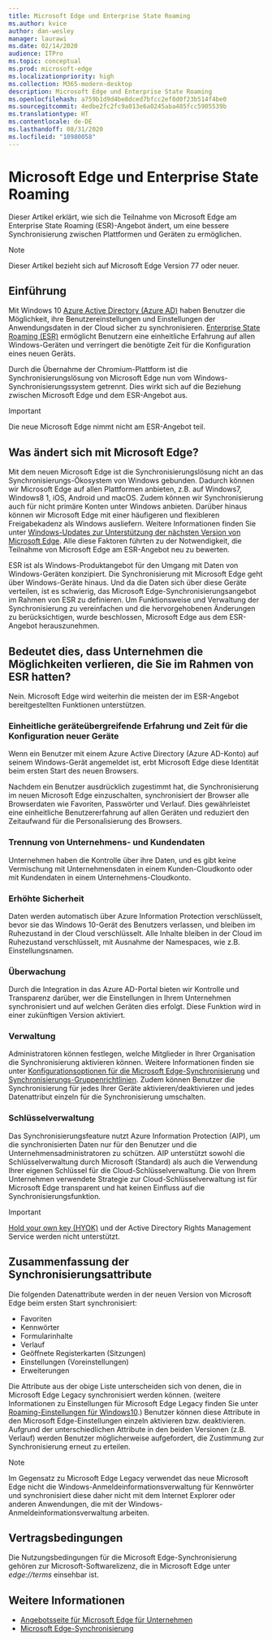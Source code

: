 ```yaml
---
title: Microsoft Edge und Enterprise State Roaming
ms.author: kvice
author: dan-wesley
manager: laurawi
ms.date: 02/14/2020
audience: ITPro
ms.topic: conceptual
ms.prod: microsoft-edge
ms.localizationpriority: high
ms.collection: M365-modern-desktop
description: Microsoft Edge und Enterprise State Roaming
ms.openlocfilehash: a759b1d9d4be8dced7bfcc2ef8d0f23b514f4be0
ms.sourcegitcommit: 4edbe2fc2fc9a013e6a0245aba485fcc5905539b
ms.translationtype: HT
ms.contentlocale: de-DE
ms.lasthandoff: 08/31/2020
ms.locfileid: "10980058"
---
```

# Microsoft Edge und Enterprise State Roaming

Dieser Artikel erklärt, wie sich die Teilnahme von Microsoft Edge am Enterprise State Roaming (ESR)-Angebot ändert, um eine bessere Synchronisierung zwischen Plattformen und Geräten zu ermöglichen.

> [!NOTE]
> Dieser Artikel bezieht sich auf Microsoft Edge Version 77 oder neuer.

## Einführung

Mit Windows 10 [Azure Active Directory (Azure AD)](https://docs.microsoft.com/azure/active-directory/fundamentals/active-directory-whatis) haben Benutzer die Möglichkeit, ihre Benutzereinstellungen und Einstellungen der Anwendungsdaten in der Cloud sicher zu synchronisieren. [Enterprise State Roaming (ESR)](https://docs.microsoft.com/azure/active-directory/devices/enterprise-state-roaming-overview) ermöglicht Benutzern eine einheitliche Erfahrung auf allen Windows-Geräten und verringert die benötigte Zeit für die Konfiguration eines neuen Geräts.

Durch die Übernahme der Chromium-Plattform ist die Synchronisierungslösung von Microsoft Edge nun vom Windows-Synchronisierungssystem getrennt. Dies wirkt sich auf die Beziehung zwischen Microsoft Edge und dem ESR-Angebot aus.

> [!IMPORTANT]
> Die neue Microsoft Edge nimmt nicht am ESR-Angebot teil.

## Was ändert sich mit Microsoft Edge?

Mit dem neuen Microsoft Edge ist die Synchronisierungslösung nicht an das Synchronisierungs-Ökosystem von Windows gebunden. Dadurch können wir Microsoft Edge auf allen Plattformen anbieten, z.B. auf Windows7, Windows8 1, iOS, Android und macOS. Zudem können wir Synchronisierung auch für nicht primäre Konten unter Windows anbieten. Darüber hinaus können wir Microsoft Edge mit einer häufigeren und flexibleren Freigabekadenz als Windows ausliefern. Weitere Informationen finden Sie unter [Windows-Updates zur Unterstützung der nächsten Version von Microsoft Edge](microsoft-edge-sysupdate-windows-updates.md). Alle diese Faktoren führten zu der Notwendigkeit, die Teilnahme von Microsoft Edge am ESR-Angebot neu zu bewerten.

ESR ist als Windows-Produktangebot für den Umgang mit Daten von Windows-Geräten konzipiert. Die Synchronisierung mit Microsoft Edge geht über Windows-Geräte hinaus. Und da die Daten sich über diese Geräte verteilen, ist es schwierig, das Microsoft Edge-Synchronisierungsangebot im Rahmen von ESR zu definieren. Um Funktionsweise und Verwaltung der Synchronisierung zu vereinfachen und die hervorgehobenen Änderungen zu berücksichtigen, wurde beschlossen, Microsoft Edge aus dem ESR-Angebot herauszunehmen.

## Bedeutet dies, dass Unternehmen die Möglichkeiten verlieren, die Sie im Rahmen von ESR hatten?

Nein. Microsoft Edge wird weiterhin die meisten der im ESR-Angebot bereitgestellten Funktionen unterstützen.

### Einheitliche geräteübergreifende Erfahrung und Zeit für die Konfiguration neuer Geräte

Wenn ein Benutzer mit einem Azure Active Directory (Azure AD-Konto) auf seinem Windows-Gerät angemeldet ist, erbt Microsoft Edge diese Identität beim ersten Start des neuen Browsers.

Nachdem ein Benutzer ausdrücklich zugestimmt hat, die Synchronisierung im neuen Microsoft Edge einzuschalten, synchronisiert der Browser alle Browserdaten wie Favoriten, Passwörter und Verlauf. Dies gewährleistet eine einheitliche Benutzererfahrung auf allen Geräten und reduziert den Zeitaufwand für die Personalisierung des Browsers.

### Trennung von Unternehmens- und Kundendaten

Unternehmen haben die Kontrolle über ihre Daten, und es gibt keine Vermischung mit Unternehmensdaten in einem Kunden-Cloudkonto oder mit Kundendaten in einem Unternehmens-Cloudkonto.

### Erhöhte Sicherheit

Daten werden automatisch über Azure Information Protection verschlüsselt, bevor sie das Windows 10-Gerät des Benutzers verlassen, und bleiben im Ruhezustand in der Cloud verschlüsselt. Alle Inhalte bleiben in der Cloud im Ruhezustand verschlüsselt, mit Ausnahme der Namespaces, wie z.B. Einstellungsnamen.

### Überwachung

Durch die Integration in das Azure AD-Portal bieten wir Kontrolle und Transparenz darüber, wer die Einstellungen in Ihrem Unternehmen synchronisiert und auf welchen Geräten dies erfolgt. Diese Funktion wird in einer zukünftigen Version aktiviert.

### Verwaltung

Administratoren können festlegen, welche Mitglieder in Ihrer Organisation die Synchronisierung aktivieren können. Weitere Informationen finden sie unter [Konfigurationsoptionen für die Microsoft Edge-Synchronisierung](microsoft-edge-enterprise-sync.md#configuration-options-for-microsoft-edge-sync) und [Synchronisierungs-Gruppenrichtlinien](microsoft-edge-enterprise-sync.md#sync-group-policies). Zudem können Benutzer die Synchronisierung für jedes Ihrer Geräte aktivieren/deaktivieren und jedes Datenattribut einzeln für die Synchronisierung umschalten.

### Schlüsselverwaltung

Das Synchronisierungsfeature nutzt Azure Information Protection (AIP), um die synchronisierten Daten nur für den Benutzer und die Unternehmensadministratoren zu schützen. AIP unterstützt sowohl die Schlüsselverwaltung durch Microsoft (Standard) als auch die Verwendung Ihrer eigenen Schlüssel für die Cloud-Schlüsselverwaltung. Die von Ihrem Unternehmen verwendete Strategie zur Cloud-Schlüsselverwaltung ist für Microsoft Edge transparent und hat keinen Einfluss auf die Synchronisierungsfunktion.

> [!IMPORTANT]
> [Hold your own key (HYOK)](https://docs.microsoft.com/azure/information-protection/configure-adrms-restrictions) und der Active Directory Rights Management Service werden nicht unterstützt.

## Zusammenfassung der Synchronisierungsattribute

Die folgenden Datenattribute werden in der neuen Version von Microsoft Edge beim ersten Start synchronisiert:

- Favoriten
- Kennwörter
- Formularinhalte
- Verlauf
- Geöffnete Registerkarten (Sitzungen)
- Einstellungen (Voreinstellungen)
- Erweiterungen

Die Attribute aus der obige Liste unterscheiden sich von denen, die in Microsoft Edge Legacy synchronisiert werden können. (weitere Informationen zu Einstellungen für Microsoft Edge Legacy finden Sie unter [Roaming-Einstellungen für Windows10](https://docs.microsoft.com/azure/active-directory/devices/enterprise-state-roaming-windows-settings-reference).) Benutzer können diese Attribute in den Microsoft Edge-Einstellungen einzeln aktivieren bzw. deaktivieren. Aufgrund der unterschiedlichen Attribute in den beiden Versionen (z.B. Verlauf) werden Benutzer möglicherweise aufgefordert, die Zustimmung zur Synchronisierung erneut zu erteilen.

> [!NOTE]
> Im Gegensatz zu Microsoft Edge Legacy verwendet das neue Microsoft Edge nicht die Windows-Anmeldeinformationsverwaltung für Kennwörter und synchronisiert diese daher nicht mit dem Internet Explorer oder anderen Anwendungen, die mit der Windows-Anmeldeinformationsverwaltung arbeiten.

## Vertragsbedingungen

Die Nutzungsbedingungen für die Microsoft Edge-Synchronisierung gehören zur Microsoft-Softwarelizenz, die in Microsoft Edge unter *edge://terms* einsehbar ist.

## Weitere Informationen

- [Angebotsseite für Microsoft Edge für Unternehmen](https://aka.ms/EdgeEnterprise)
- [Microsoft Edge-Synchronisierung](microsoft-edge-enterprise-sync.md)